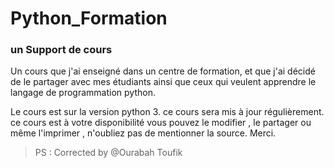 # Python_Formation
 ### un Support de cours 
  
Un cours que j'ai enseigné dans un centre de formation, et que j'ai décidé de le partager avec mes étudiants ainsi que ceux qui veulent apprendre le langage de programmation python.

Le cours est sur la version python 3.
ce cours sera mis à jour régulièrement.
ce cours est à votre disponibilité vous pouvez le modifier , le partager ou même l'imprimer , n'oubliez pas de mentionner la source. Merci.

> PS : Corrected by @Ourabah Toufik  
